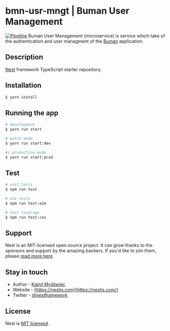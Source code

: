 # bmn-usr-mngt | Buman User Management
[![Pipeline](https://github.com/Krr0ptioN/bmn-usr-mngt/actions/workflows/node.js.yml/badge.svg)](https://github.com/Krr0ptioN/bmn-usr-mngt/actions/workflows/node.js.yml)
Buman User Management (microservice) is service which take of the authentication and user managment
of the [Buman](https://github.com/krr0ption/buman) application.

## Description

[Nest](https://github.com/nestjs/nest) framework TypeScript starter repository.

## Installation

```bash
$ yarn install
```

## Running the app

```bash
# development
$ yarn run start

# watch mode
$ yarn run start:dev

#i production mode
$ yarn run start:prod
```

## Test

```bash
# unit tests
$ npm run test

# e2e tests
$ npm run test:e2e

# test coverage
$ npm run test:cov
```

## Support

Nest is an MIT-licensed open source project. It can grow thanks to the sponsors and support by the amazing backers. If you'd like to join them, please [read more here](https://docs.nestjs.com/support).

## Stay in touch

*   Author - [Kamil Myśliwiec](https://kamilmysliwiec.com)
*   Website - [https://nestjs.com](https://nestjs.com/)
*   Twitter - [@nestframework](https://twitter.com/nestframework)

## License

Nest is [MIT licensed](LICENSE).

